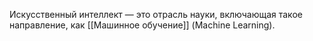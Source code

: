 Искусственный интеллект — это отрасль науки, включающая такое направление, как [[Машинное обучение]]  (Machine Learning).